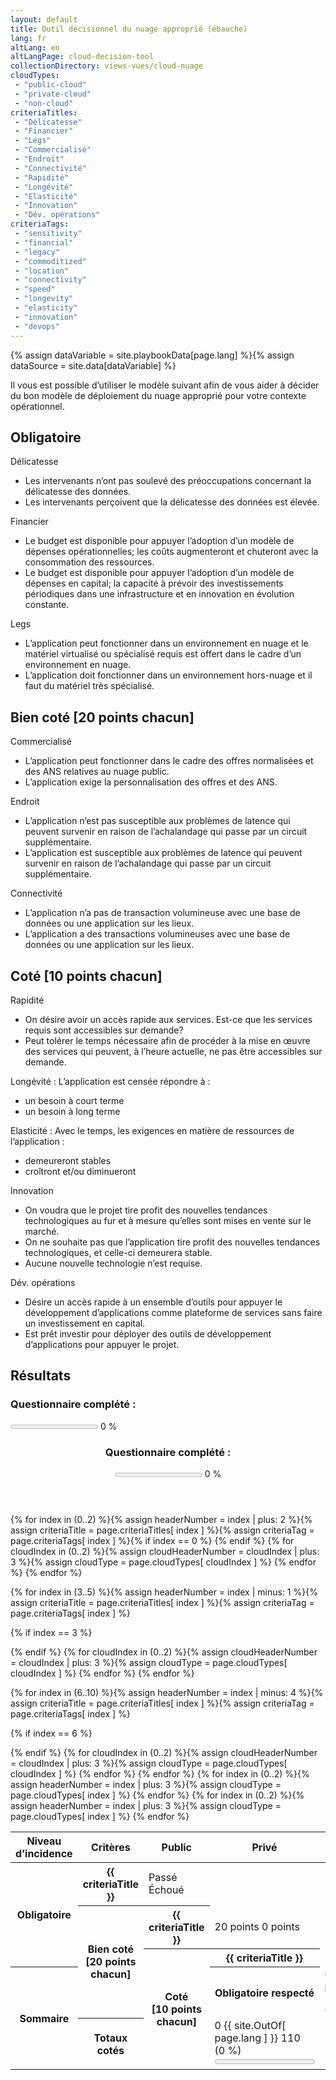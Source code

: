 ```yaml
---
layout: default
title: Outil décisionnel du nuage approprié (ébauche)
lang: fr
altLang: en
altLangPage: cloud-decision-tool
collectionDirectory: views-vues/cloud-nuage
cloudTypes:
 - "public-cloud"
 - "private-cloud"
 - "non-cloud"
criteriaTitles:
 - "Délicatesse"
 - "Financier"
 - "Legs"
 - "Commercialisé"
 - "Endroit"
 - "Connectivité"
 - "Rapidité"
 - "Longévité"
 - "Elasticité"
 - "Innovation"
 - "Dév. opérations"
criteriaTags:
 - "sensitivity"
 - "financial"
 - "legacy"
 - "commoditized"
 - "location"
 - "connectivity"
 - "speed"
 - "longevity"
 - "elasticity"
 - "innovation"
 - "devops"
---
```

{% assign dataVariable = site.playbookData[page.lang] %}{%
assign dataSource = site.data[dataVariable] %}
<div class="wb-inview" data-inview="progress-overlay">

Il vous est possible d’utiliser le modèle suivant afin de vous aider à décider du bon modèle de déploiement du nuage approprié pour votre contexte opérationnel.

</div>

<div id="right-cloud-questionnaire" class="wb-frmvld">
<form method="post" action="#">

<section>

## Obligatoire

<!-- Question 1 -->
<div id="question-1" class="wb-fieldflow" data-wb-fieldflow='{ "renderas":"radio", "noForm": true, "base": { "live": true }, "default": { "action": "addClass", "source": ".sensitivity-result > span", "class": "hidden" } }'>
<p>Délicatesse</p>
<ul>
<li data-wb-fieldflow='{ "action": "removeClass", "source": "#public-cloud-sensitivity-passed, #private-cloud-sensitivity-failed, #non-cloud-sensitivity-failed", "class": "hidden" }'>Les intervenants n’ont pas soulevé des préoccupations concernant la délicatesse des données.</li>
<li data-wb-fieldflow='{ "action": "removeClass", "source": "#public-cloud-sensitivity-failed, #private-cloud-sensitivity-passed, #non-cloud-sensitivity-passed", "class": "hidden" }'>Les intervenants perçoivent que la délicatesse des données est élevée.</li>
</ul>
</div>

<!-- Question 2 -->
<div id="question-2" class="wb-fieldflow" data-wb-fieldflow='{ "renderas":"radio", "noForm": true, "base": { "live": true }, "default": { "action": "addClass", "source": ".financial-result > span", "class": "hidden" } }'>
<p>Financier</p>
<ul>
<li data-wb-fieldflow='{ "action": "removeClass", "source": "#public-cloud-financial-passed, #private-cloud-financial-failed, #non-cloud-financial-failed", "class": "hidden" }'>Le budget est disponible pour appuyer l’adoption d’un modèle de dépenses opérationnelles; les coûts augmenteront et chuteront avec la consommation des ressources.</li>
<li data-wb-fieldflow='{ "action": "removeClass", "source": "#public-cloud-financial-failed, #private-cloud-financial-passed, #non-cloud-financial-passed", "class": "hidden" }'>Le budget est disponible pour appuyer l’adoption d’un modèle de dépenses en capital; la capacité à prévoir des investissements périodiques dans une infrastructure et en innovation en évolution constante.</li>
</ul>
</div>

<!-- Question 3 -->
<div id="question-3" class="wb-fieldflow" data-wb-fieldflow='{ "renderas":"radio", "noForm": true, "base": { "live": true }, "default": { "action": "addClass", "source": ".legacy-result > span", "class": "hidden" } }'>
<p>Legs</p>
<ul>
<li data-wb-fieldflow='{ "action": "removeClass", "source": "#public-cloud-legacy-passed, #private-cloud-legacy-passed, #non-cloud-legacy-failed", "class": "hidden" }'>L’application peut fonctionner dans un environnement en nuage et le matériel virtualisé ou spécialisé requis est offert dans le cadre d’un environnement en nuage.</li>
<li data-wb-fieldflow='{ "action": "removeClass", "source": "#public-cloud-legacy-failed, #private-cloud-legacy-failed, #non-cloud-legacy-passed", "class": "hidden" }'>L’application doit fonctionner dans un environnement hors-nuage et il faut du matériel très spécialisé.</li>
</ul>
</div>

</section>

<section>

## Bien coté \[20 points chacun\]

<!-- Question 4 -->
<div id="question-4" class="wb-fieldflow" data-wb-fieldflow='{ "renderas":"radio", "noForm": true, "base": { "live": true }, "default": { "action": "addClass", "source": ".commoditized-result > span", "class": "hidden" } }'>
<p>Commercialisé</p>
<ul>
<li data-wb-fieldflow='{ "action": "removeClass", "source": "#public-cloud-commoditized-passed, #private-cloud-commoditized-failed, #non-cloud-commoditized-failed", "class": "hidden" }'>L’application peut fonctionner dans le cadre des offres normalisées et des ANS relatives au nuage public.</li>
<li data-wb-fieldflow='{ "action": "removeClass", "source": "#public-cloud-commoditized-failed, #private-cloud-commoditized-passed, #non-cloud-commoditized-passed", "class": "hidden" }'>L’application exige la personnalisation des offres et des ANS.</li>
</ul>
</div>

<!-- Question 5 -->
<div id="question-5" class="wb-fieldflow" data-wb-fieldflow='{ "renderas":"radio", "noForm": true, "base": { "live": true }, "default": { "action": "addClass", "source": ".location-result > span", "class": "hidden" } }'>
<p>Endroit</p>
<ul>
<li data-wb-fieldflow='{ "action": "removeClass", "source": "#public-cloud-location-passed, #private-cloud-location-failed, #non-cloud-location-failed", "class": "hidden" }'>L’application n’est pas susceptible aux problèmes de latence qui peuvent survenir en raison de l’achalandage qui passe par un circuit supplémentaire.</li>
<li data-wb-fieldflow='{ "action": "removeClass", "source": "#public-cloud-location-failed, #private-cloud-location-passed, #non-cloud-location-passed", "class": "hidden" }'>L’application est susceptible aux problèmes de latence qui peuvent survenir en raison de l’achalandage qui passe par un circuit supplémentaire.</li>
</ul>
</div>

<!-- Question 6 -->
<div id="question-6" class="wb-fieldflow" data-wb-fieldflow='{ "renderas":"radio", "noForm": true, "base": { "live": true }, "default": { "action": "addClass", "source": ".connectivity-result > span", "class": "hidden" } }'>
<p>Connectivité</p>
<ul>
<li data-wb-fieldflow='{ "action": "removeClass", "source": "#public-cloud-connectivity-passed, #private-cloud-connectivity-failed, #non-cloud-connectivity-failed", "class": "hidden" }'>L’application n’a pas de transaction volumineuse avec une base de données ou une application sur les lieux.</li>
<li data-wb-fieldflow='{ "action": "removeClass", "source": "#public-cloud-connectivity-failed, #private-cloud-connectivity-passed, #non-cloud-connectivity-passed", "class": "hidden" }'>L’application a des transactions volumineuses avec une base de données ou une application sur les lieux.</li>
</ul>
</div>

</section>

<section>

## Coté [10 points chacun]

<!-- Question 7 -->
<div id="question-7" class="wb-fieldflow" data-wb-fieldflow='{ "renderas":"radio", "noForm": true, "base": { "live": true }, "default": { "action": "addClass", "source": ".speed-result > span", "class": "hidden" } }'>
<p>Rapidité</p>
<ul>
<li data-wb-fieldflow='{ "action": "removeClass", "source": "#public-cloud-speed-passed, #private-cloud-speed-failed, #non-cloud-speed-failed", "class": "hidden" }'>On désire avoir un accès rapide aux services. Est-ce que les services requis sont accessibles sur demande?</li>
<li data-wb-fieldflow='{ "action": "removeClass", "source": "#public-cloud-speed-failed, #private-cloud-speed-passed, #non-cloud-speed-passed", "class": "hidden" }'>Peut tolérer le temps nécessaire afin de procéder à la mise en œuvre des services qui peuvent, à l’heure actuelle, ne pas être accessibles sur demande.</li>
</ul>
</div>

<!-- Question 8 -->
<div id="question-8" class="wb-fieldflow" data-wb-fieldflow='{ "renderas":"radio", "noForm": true, "base": { "live": true }, "default": { "action": "addClass", "source": ".longevity-result > span", "class": "hidden" } }'>
<p>Longévité : L’application est censée répondre à&#160;:</p>
<ul>
<li data-wb-fieldflow='{ "action": "removeClass", "source": "#public-cloud-longevity-passed, #private-cloud-longevity-failed, #non-cloud-longevity-failed", "class": "hidden" }'>un besoin à court terme</li>
<li data-wb-fieldflow='{ "action": "removeClass", "source": "#public-cloud-longevity-passed, #private-cloud-longevity-passed, #non-cloud-longevity-passed", "class": "hidden" }'>un besoin à long terme</li>
</ul>
</div>

<!-- Question 9 -->
<div id="question-9" class="wb-fieldflow" data-wb-fieldflow='{ "renderas":"radio", "noForm": true, "base": { "live": true }, "default": { "action": "addClass", "source": ".elasticity-result > span", "class": "hidden" } }'>
<p>Elasticité : Avec le temps, les exigences en matière de ressources de l’application&#160;:</p>
<ul>
<li data-wb-fieldflow='{ "action": "removeClass", "source": "#public-cloud-elasticity-passed, #private-cloud-elasticity-passed, #non-cloud-elasticity-passed", "class": "hidden" }'>demeureront stables</li>
<li data-wb-fieldflow='{ "action": "removeClass", "source": "#public-cloud-elasticity-passed, #private-cloud-elasticity-failed, #non-cloud-elasticity-failed", "class": "hidden" }'>croîtront et/ou diminueront</li>
</ul>
</div>

<!-- Question 10 -->
<div id="question-10" class="wb-fieldflow" data-wb-fieldflow='{ "renderas":"radio", "noForm": true, "base": { "live": true }, "default": { "action": "addClass", "source": ".innovation-result > span", "class": "hidden" } }'>
<p>Innovation</p>
<ul>
<li data-wb-fieldflow='{ "action": "removeClass", "source": "#public-cloud-innovation-passed, #private-cloud-innovation-failed, #non-cloud-innovation-failed", "class": "hidden" }'>On voudra que le projet tire profit des nouvelles tendances technologiques au fur et à mesure qu’elles sont mises en vente sur le marché.</li>
<li data-wb-fieldflow='{ "action": "removeClass", "source": "#public-cloud-innovation-failed, #private-cloud-innovation-passed, #non-cloud-innovation-failed", "class": "hidden" }'>On ne souhaite pas que l’application tire profit des nouvelles tendances technologiques, et celle-ci demeurera stable.</li>
<li data-wb-fieldflow='{ "action": "removeClass", "source": "#public-cloud-innovation-failed, #private-cloud-innovation-failed, #non-cloud-innovation-passed", "class": "hidden" }'>Aucune nouvelle technologie n’est requise.</li>
</ul>
</div>

<!-- Question 11 -->
<div id="question-11" class="wb-fieldflow" data-wb-fieldflow='{ "renderas":"radio", "noForm": true, "base": { "live": true }, "default": { "action": "addClass", "source": ".devops-result > span", "class": "hidden" } }'>
<p>Dév. opérations</p>
<ul>
<li data-wb-fieldflow='{ "action": "removeClass", "source": "#public-cloud-devops-passed, #private-cloud-devops-failed, #non-cloud-devops-failed", "class": "hidden" }'>Désire un accès rapide à un ensemble d’outils pour appuyer le développement d’applications comme plateforme de services sans faire un investissement en capital.</li>
<li data-wb-fieldflow='{ "action": "removeClass", "source": "#public-cloud-devops-failed, #private-cloud-devops-passed, #non-cloud-devops-passed", "class": "hidden" }'>Est prêt investir pour déployer des outils de développement d’applications pour appuyer le projet.</li>
</ul>
</div>

</section>

</form>
</div>

<!--Results-->
<section>

## Résultats

<section>
<h3 class="h5 mrgn-bttm-0 mrgn-tp-0 mrgn-rght-sm pull-left">Questionnaire complété&#160;:</h3>

<p><progress id="questionnaire-progress" value="0" max="100" class="wb-calculate" data-wb-calculate='{ "eventTrigger": "addClass.action.wb-fieldflow removeClass.action.wb-fieldflow toggle.action.wb-fieldflow score-updated", "operations": [
  { "type": "percent", "decimalPlaces": 0, "outputTarget": "#questionnaire-progress-percent, #questionnaire-progress-overlay-percent", "inputs": [
    { "type": "count", "query": "#right-cloud-questionnaire fieldset input:checked" },
    { "type": "count", "query": "#right-cloud-questionnaire fieldset" }
  ] },
  { "type": "number", "outputTarget": "#questionnaire-progress, #questionnaire-progress-overlay", "outputAttribute": "value", "query": "#questionnaire-progress-percent" },
  { "type": "conditional",
    "inputs": [
      { "type": ">", "inputs": [ { "type": "number", "query": "#questionnaire-progress-percent" }, 0 ] }
    ],
    "actionsTrue": [
      { "type": "event", "outputTarget": "#questionnaire-progress, #questionnaire-progress-overlay", "outputEvent": "wb-update-wb-progress" }
    ]
  }
] }'></progress> <span id="questionnaire-progress-percent">0</span>&#160;%</p>
</section>

<section markdown="0" id="progress-overlay" class="wb-overlay modal-content overlay-def wb-bar-t">
<header>
<div class="h6 mrgn-tp-md mrgn-bttm-md">
<h3 class="h6 mrgn-tp-0 mrgn-bttm-0 mrgn-rght-sm pull-left">Questionnaire complété&#160;:</h3>
<p><progress id="questionnaire-progress-overlay" value="0" max="100"></progress> <span id="questionnaire-progress-overlay-percent">0</span>&#160;%</p>
</div>
</header>
</section>

<table class="table table-bordered table-condensed">
<thead>
<tr>
<th id="r1h1">Niveau d’incidence</th>
<th id="r1h2">Critères</th>
<th id="r1h3">Public</th>
<th id="r1h4">Privé</th>
<th id="r1h5">Hors-nuage</th>
</tr>
</thead>
<tbody>
{% for index in (0..2) %}{%
  assign headerNumber = index | plus: 2 %}{%
  assign criteriaTitle = page.criteriaTitles[ index ] %}{%
  assign criteriaTag = page.criteriaTags[ index ]
%}<tr>{%
if index == 0 %}
<th headers="r1h1" id="r2h1" rowspan="3">Obligatoire</th>{%
endif %}
<th headers="r1h2" id="r2h{{ headerNumber }}">{{ criteriaTitle }}</th>{%
  for cloudIndex in (0..2) %}{%
    assign cloudHeaderNumber = cloudIndex | plus: 3 %}{%
    assign cloudType = page.cloudTypes[ cloudIndex ] %}
<td headers="r1h{{ cloudHeaderNumber}} r2h1 r2h{{ headerNumber }}" class="{{ criteriaTag }}-result"><span id="{{ cloudType }}-{{ criteriaTag }}-passed" class="hidden"><span class="glyphicon glyphicon-ok text-success" aria-hidden="true"></span> Passé</span><span id="{{ cloudType }}-{{ criteriaTag }}-failed" class="hidden"><span class="glyphicon glyphicon-remove text-danger" aria-hidden="true"></span> Échoué</span></td>{%
  endfor %}
</tr>{%
endfor %}

{% for index in (3..5) %}{%
  assign headerNumber = index | minus: 1 %}{%
  assign criteriaTitle = page.criteriaTitles[ index ] %}{%
  assign criteriaTag = page.criteriaTags[ index ]
%}<tr>{%
if index == 3 %}
<th headers="r1h1" id="r3h1" rowspan="3">Bien coté<br /> [20 points chacun]</th>{%
endif %}
<th headers="r1h2" id="r3h{{ headerNumber }}">{{ criteriaTitle }}</th>{%
  for cloudIndex in (0..2) %}{%
    assign cloudHeaderNumber = cloudIndex | plus: 3 %}{%
    assign cloudType = page.cloudTypes[ cloudIndex ] %}
<td headers="r1h{{ cloudHeaderNumber }} r3h1 r3h{{ headerNumber }}" class="{{ criteriaTag }}-result"><span id="{{ cloudType }}-{{ criteriaTag }}-passed" class="hidden"><span class="glyphicon glyphicon-ok text-success" aria-hidden="true"></span> 20 points</span><span id="{{ cloudType }}-{{ criteriaTag }}-failed" class="hidden"><span class="glyphicon glyphicon-remove text-danger" aria-hidden="true"></span> 0 points</span></td>{%
  endfor %}
</tr>{%
endfor %}

{% for index in (6..10) %}{%
  assign headerNumber = index | minus: 4 %}{%
  assign criteriaTitle = page.criteriaTitles[ index ] %}{%
  assign criteriaTag = page.criteriaTags[ index ]
%}<tr>{%
if index == 6 %}
<th headers="r1h1" id="r4h1" rowspan="5">Coté<br /> [10 points chacun]</th>{%
endif %}
<th headers="r1h2" id="r4h{{ headerNumber }}">{{ criteriaTitle }}</th>{%
  for cloudIndex in (0..2) %}{%
    assign cloudHeaderNumber = cloudIndex | plus: 3 %}{%
    assign cloudType = page.cloudTypes[ cloudIndex ] %}
<td headers="r1h{{ cloudHeaderNumber }} r4h1 r4h{{ headerNumber }}" class="{{ criteriaTag }}-result"><span id="{{ cloudType }}-{{ criteriaTag }}-passed" class="hidden"><span class="glyphicon glyphicon-ok text-success" aria-hidden="true"></span> 10 points</span><span id="{{ cloudType }}-{{ criteriaTag }}-failed" class="hidden"><span class="glyphicon glyphicon-remove text-danger" aria-hidden="true"></span> 0 points</span></td>{%
  endfor %}
</tr>{%
endfor %}

<tr>
<th headers="r1h1" id="r5h1" rowspan="2">Sommaire</th>
<th headers="r1h2" id="r5h2">Obligatoire respecté</th>{%
for index in (0..2) %}{%
  assign headerNumber = index | plus: 3 %}{%
  assign cloudType = page.cloudTypes[ index ] %}
<td headers="r1h{{ headerNumber }} r5h1 r5h2" class="wb-calculate" data-wb-calculate='{ "eventTrigger": "removeClass.action.wb-fieldflow", "operations": [
  { "type": "count", "increment": 1, "query": "#{{ cloudType }}-sensitivity-passed:not(.hidden), #{{ cloudType }}-financial-passed:not(.hidden), #{{ cloudType }}-legacy-passed:not(.hidden)", "outputTarget": "#tally-mandatory-{{ cloudType }}" },
  { "type": "percent", "decimalPlaces": 1, "inputs": [ { "type": "number", "query": "#tally-mandatory-{{ cloudType }}" }, 3 ], "outputTarget": "#percent-mandatory-{{ cloudType }}" },
  { "type": "number", "decimalPlaces": 0, "query": "#percent-mandatory-{{ cloudType }}", "outputTarget": "#progress-mandatory-{{ cloudType }}", "outputAttribute": "value" },
  { "type": "conditional",
    "inputs": [
      { "type": ">", "inputs": [ { "type": "number", "query": "#percent-mandatory-{{ criteriaNumber }}" }, 0 ] }
    ],
    "actionsTrue": [
      { "type": "event", "outputTarget": "#progress-mandatory-{{ cloudType }}", "outputEvent": "wb-update-wb-progress" }
    ]
  },
  { "type": "conditional",
    "inputs": [
      { "type": ">=",
        "inputs": [
          { "type": "count", "query": "fieldset[data-wb-fieldflow-source=question-1] input:checked" }, 1
        ]
      },
      { "type": ">=",
        "inputs": [
          { "type": "count", "query": "fieldset[data-wb-fieldflow-source=question-2 ] input:checked" }, 1
        ]
      },
      { "type": ">=",
        "inputs": [
          { "type": "count", "query": "fieldset[data-wb-fieldflow-source=question-3 ] input:checked" }, 1
        ]
      }
    ],
    "actionsTrue": [
      { "type": "conditional",
        "inputs": [
          { "type": "==",
            "inputs": [
              { "type": "number", "query": "#tally-mandatory-{{ cloudType }}" }, 3
            ]
          }
        ],
        "actionsTrue": [
          { "type": "addClass", "class": "hidden", "outputTarget": "#mandatory-{{ cloudType }}-failed"},
          { "type":  "removeClass", "class": "hidden", "outputTarget": "#mandatory-{{ cloudType }}-passed"}
        ]
      },
      { "type": "conditional",
        "inputs": [
          { "type": "!=",
            "inputs": [
              { "type": "number", "query": "#tally-mandatory-{{ cloudType }}" }, 3
            ]
          }
        ],
        "actionsTrue": [
          { "type": "addClass", "class": "hidden", "outputTarget": "#mandatory-{{ cloudType }}-passed"},
          { "type": "removeClass", "class": "hidden", "outputTarget": "#mandatory-{{ cloudType }}-failed"}
        ]
      }
    ]
  }
] }'><span id="tally-mandatory-{{ cloudType }}">0</span> {{ site.OutOf[ page.lang ] }} 3 (<span id="percent-mandatory-{{ cloudType }}">0</span>&#160;%)<span id="mandatory-{{ cloudType }}-passed" class="hidden mrgn-lft-md"> <span class="glyphicon glyphicon-ok text-success" aria-hidden="true"></span> Passé</span><span id="mandatory-{{ cloudType }}-failed" class="hidden mrgn-lft-md"><span class="glyphicon glyphicon-remove text-danger" aria-hidden="true"></span> Échoué</span><div><progress id="progress-mandatory-{{ cloudType }}" value="0" max="100"></progress></div></td>{%
endfor %}
</tr>

<tr>
<th headers="r1h2" id="r5h3">Totaux cotés</th>{%
for index in (0..2) %}{%
  assign headerNumber = index | plus: 3 %}{%
  assign cloudType = page.cloudTypes[ index ] %}
<td headers="r1h{{ headerNumber }} r5h1 r5h3" class="wb-calculate" data-wb-calculate='{ "eventTrigger": "removeClass.action.wb-fieldflow", "operations": [
  { "type": "add",
    "inputs": [
      { "type": "count", "increment": 20, "query": "#{{ cloudType }}-commoditized-passed:not(.hidden), #{{ cloudType }}-location-passed:not(.hidden), #{{ cloudType }}-connectivity-passed:not(.hidden)" },
      { "type": "count", "increment": 10, "query": "#{{ cloudType }}-speed-passed:not(.hidden), #{{ cloudType }}-longevity-passed:not(.hidden), #{{ cloudType }}-elasticity-passed:not(.hidden), #{{ cloudType }}-innovation-passed:not(.hidden), #{{ cloudType }}-devops-passed:not(.hidden)" }
    ],
    "outputTarget": "#tally-rated-{{ cloudType }}"
  },
  { "type": "percent", "decimalPlaces": 1,
    "inputs": [
      { "type": "number", "query": "#tally-rated-{{ cloudType }}" }, 110
    ],
    "outputTarget": "#percent-rated-{{ cloudType }}"
  },
  { "type": "number", "decimalPlaces": 0, "query": "#percent-rated-{{ cloudType }}", "outputTarget": "#progress-rated-{{ cloudType }}", "outputAttribute": "value" },
  { "type": "conditional", "inputs": [ { "type": ">", "inputs": [ { "type": "number", "query": "#percent-rated-{{ criteriaNumber }}" }, 0 ] } ],
    "actionsTrue": [ { "type": "event", "outputTarget": "#progress-rated-{{ cloudType }}", "outputEvent": "wb-update-wb-progress" } ]
  }
] }'><span id="tally-rated-{{ cloudType }}">0</span> {{ site.OutOf[ page.lang ] }} 110 (<span id="percent-rated-{{ cloudType }}">0</span>&#160;%)<div><progress id="progress-rated-{{ cloudType }}" value="0" max="100"></progress></div></td>{%
endfor %}
</tr>
</tbody>
</table>

</section>
